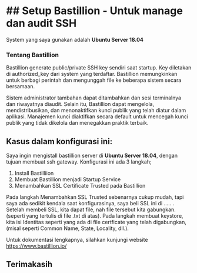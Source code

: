 # ## **Setup Bastillion - Untuk manage dan audit SSH**

System yang saya gunakan adalah **Ubuntu Server 18.04**

### **Tentang Bastillion**
Bastillion generate public/private SSH key sendiri saat startup. Key diletakan di authorized_key dari system yang terdaftar. Bastillion memungkinkan untuk berbagi perintah dan mengunggah file ke beberapa sistem secara bersamaan.

Sistem administrator tambahan dapat ditambahkan dan sesi terminalnya dan riwayatnya diaudit. Selain itu, Bastillion dapat mengelola, mendistribusikan, dan menonaktifkan kunci publik yang telah diatur dalam aplikasi. Manajemen kunci diaktifkan secara default untuk mencegah kunci publik yang tidak dikelola dan menegakkan praktik terbaik.

## **Kasus dalam konfigurasi ini:**
Saya ingin mengistall bastillion server di **Ubuntu Server 18.04**, dengan tujuan membuat ssh gateway. Konfigurasi ini ada 3 langkah;
1. Install Bastilliion
2. Membuat Bastillion menjadi Startup Service
3. Menambahkan SSL Certificate Trusted pada Bastillion

Pada langkah Menambahkan SSL Trusted sebenarnya cukup mudah, tapi saya ada sedikit kendala saat konfigurasinya, saya beli SSL ini di ..... . Setelah membeli SSL, kita dapat file, nah file tersebut kita gabungkan. (seperti yang tertulis di file .txt di atas). Pada langkah membuat keystore, kita isi Identitas seperti yang ada di file certficate yang telah digabungkan, (misal seperti Common Name, State, Locality, dll.). 

Untuk dokumentasi lengkapnya, silahkan kunjungi website https://www.bastillion.io/

## **Terimakasih**